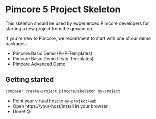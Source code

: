 # Pimcore 5 Project Skeleton 

This skeleton should be used by experienced Pimcore developers for starting a new project from the ground up. 

If you're new to Pimcore, we recomment to start with one of our demo packages: 
- Pimcore Basic Demo (PHP-Templates)
- Pimcore Basic Demo (Twig-Templates)
- Pimcore Advanced Demo 


## Getting started 
```bash
composer create-project pimcore/skeleton my-project
```

- Point your virtual host to `my-project/web` 
- Open https://your-host/install in your browser
- Done! 😎


